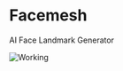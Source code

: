# Facemesh
 AI Face Landmark Generator
 
 ![Working](https://user-images.githubusercontent.com/68814647/184416712-57951352-0ffd-44ab-80cf-db4577449619.png)


